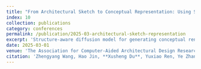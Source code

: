 ```yaml
---
title: "From Architectural Sketch to Conceptual Representation: Using Structure-Aware Diffusion Model to Generate Renderings of School Buildings"
index: 10
collection: publications
category: conferences
permalink: /publication/2025-03-architectural-sketch-representation
excerpt: 'Structure-aware diffusion model for generating conceptual renderings from architectural sketches.'
date: 2025-03-01
venue: 'The Association for Computer-Aided Architectural Design Research in Asia (CAADRIA 2025), Tokyo, Japan'
citation: 'Zhengyang Wang, Hao Jin, **Xusheng Du**, Yuxiao Ren, Ye Zhang, Haoran Xie.'
---
```

